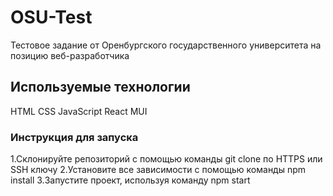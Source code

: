 # OSU-Test
Тестовое задание от Оренбургского государственного университета на позицию веб-разработчика

## Используемые технологии
HTML
CSS
JavaScript
React
MUI

### Инструкция для запуска
1.Склонируйте репозиторий с помощью команды git clone по HTTPS или SSH ключу
2.Установите все зависимости с помощью команды npm install
3.Запустите проект, используя команду npm start

